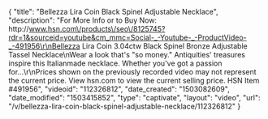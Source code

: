 {
    "title": "Bellezza Lira Coin Black Spinel Adjustable Necklace",
    "description": "For More Info or to Buy Now: http:\/\/www.hsn.com\/products\/seo\/8125745?rdr=1&sourceid=youtube&cm_mmc=Social-_-Youtube-_-ProductVideo-_-491956\r\nBellezza Lira Coin 3.04ctw Black Spinel Bronze Adjustable Tassel Necklace\nWear a look that's \"so money.\" Antiquities' treasures inspire this Italianmade necklace. Whether you've got a passion for...\r\nPrices shown on the previously recorded video may not represent the current price.  View hsn.com to view the current selling price. HSN Item #491956",
    "videoid": "112326812",
    "date_created": "1503082609",
    "date_modified": "1503415852",
    "type": "captivate",
    "layout": "video",
    "url": "\/v\/bellezza-lira-coin-black-spinel-adjustable-necklace\/112326812"
}